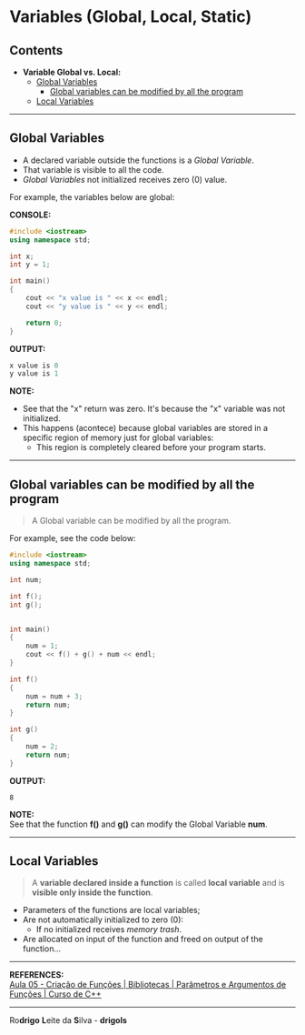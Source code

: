 # Variables (Global, Local, Static)

## Contents

 - **Variable Global vs. Local:**
   - [Global Variables](#global-var)
     - [Global variables can be modified by all the program](#gvm)
   - [Local Variables](#local-var)

---

<div id="global-var"></div>

## Global Variables

 - A declared variable outside the functions is a *Global Variable*.
 - That variable is visible to all the code.
 - *Global Variables* not initialized receives zero (0) value.

For example, the variables below are global:

**CONSOLE:**  
```cpp
#include <iostream>
using namespace std;

int x;
int y = 1;

int main()
{
    cout << "x value is " << x << endl;
    cout << "y value is " << y << endl;

    return 0;
}
```

**OUTPUT:**  
```cpp
x value is 0
y value is 1
```

**NOTE:**  

 - See that the "x" return was zero. It's because the "x" variable was not initialized.
 - This happens (acontece) because global variables are stored in a specific region of memory just for global variables:
   - This region is completely cleared before your program starts.

---

<div id="gvm"></div>

## Global variables can be modified by all the program 

> A Global variable can be modified by all the program.

For example, see the code below:

```cpp
#include <iostream>
using namespace std;

int num;

int f();
int g();


int main()
{
	num = 1;
	cout << f() + g() + num << endl;
}

int f()
{
	num = num + 3;
	return num;
}

int g()
{
	num = 2;
	return num;
}
```

**OUTPUT:**  
```
8
```

**NOTE:**  
See that the function **f()** and **g()** can modify the Global Variable **num**.

---

<div id="local-var"></div>

## Local Variables

> A **variable declared inside a function** is called **local variable** and is **visible only inside the function**.

 - Parameters of the functions are local variables​;
 - Are not automatically initialized to zero (0):
   - If no initialized receives *memory trash*.
 - Are allocated on input of the function and freed on output of the function...

---

**REFERENCES:**  
[Aula 05 - Criação de Funções | Bibliotecas | Parâmetros e Argumentos de Funções | Curso de C++](https://www.youtube.com/watch?v=bHyKo1b8SY4&list=PLX6Nyaq0ebfgWfHqVHVAEPCDG54RLArJh&index=9)  

---

Ro**drigo** **L**eite da **S**ilva - **drigols**

